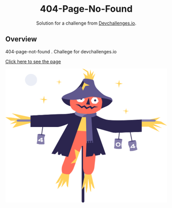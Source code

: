 <h1 align="center">404-Page-No-Found</h1>

<div align="center">
   Solution for a challenge from  <a href="http://devchallenges.io" target="_blank">Devchallenges.io</a>.
</div>

## Overview
404-page-not-found . Challege for devchallenges.io

[Click here to see the page](https://goglikooo.github.io/404-not-found/)

![screenshot](https://github.com/Goglikooo/404-not-found/blob/main/Scarecrow.png)
